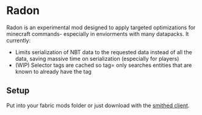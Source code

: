# Radon
Radon is an experimental mod designed to apply targeted optimizations for minecraft commands- especially in enviorments with many datapacks. It currently:
* Limits serialization of NBT data to the requested data instead of all the data, saving massive time on serialization (especially for players)
* (WIP) Selector tags are cached so tag= only searches entities that are known to already have the tag

## Setup

Put into your fabric mods folder or just download with the [smithed client](https://smithed.dev/).

